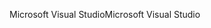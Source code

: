 <span data-ttu-id="4d721-101">Microsoft Visual Studio</span><span class="sxs-lookup"><span data-stu-id="4d721-101">Microsoft Visual Studio</span></span>